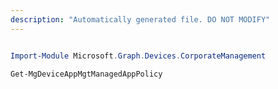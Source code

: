 ```yaml
---
description: "Automatically generated file. DO NOT MODIFY"
---
```


```powershell

Import-Module Microsoft.Graph.Devices.CorporateManagement

Get-MgDeviceAppMgtManagedAppPolicy

```